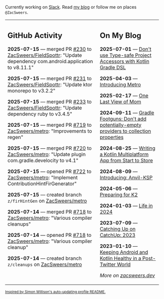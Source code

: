 Currently working on [Slack](https://slack.com/). Read [my blog](https://zacsweers.dev/) or follow me on places `@ZacSweers`.

<table><tr><td valign="top" width="60%">

## GitHub Activity
<!-- githubActivity starts -->
**2025-07-15** — merged PR [#230](https://github.com/ZacSweers/FieldSpottr/pull/230) to [ZacSweers/FieldSpottr](https://github.com/ZacSweers/FieldSpottr): "Update dependency com.android.application to v8.11.1"

**2025-07-15** — merged PR [#231](https://github.com/ZacSweers/FieldSpottr/pull/231) to [ZacSweers/FieldSpottr](https://github.com/ZacSweers/FieldSpottr): "Update ktor monorepo to v3.2.2"

**2025-07-15** — merged PR [#233](https://github.com/ZacSweers/FieldSpottr/pull/233) to [ZacSweers/FieldSpottr](https://github.com/ZacSweers/FieldSpottr): "Update dependency ruby to v3.4.5"

**2025-07-15** — merged PR [#719](https://github.com/ZacSweers/metro/pull/719) to [ZacSweers/metro](https://github.com/ZacSweers/metro): "Improvements to regen"

**2025-07-15** — merged PR [#720](https://github.com/ZacSweers/metro/pull/720) to [ZacSweers/metro](https://github.com/ZacSweers/metro): "Update plugin com.gradle.develocity to v4.1"

**2025-07-15** — opened PR [#722](https://github.com/ZacSweers/metro/pull/722) to [ZacSweers/metro](https://github.com/ZacSweers/metro): "Implement ContributionHintFirGenerator"

**2025-07-15** — created branch `z/firHintGen` on [ZacSweers/metro](https://github.com/ZacSweers/metro)

**2025-07-14** — merged PR [#718](https://github.com/ZacSweers/metro/pull/718) to [ZacSweers/metro](https://github.com/ZacSweers/metro): "Various compiler cleanups"

**2025-07-14** — opened PR [#718](https://github.com/ZacSweers/metro/pull/718) to [ZacSweers/metro](https://github.com/ZacSweers/metro): "Various compiler cleanup"

**2025-07-14** — created branch `z/cleanups` on [ZacSweers/metro](https://github.com/ZacSweers/metro)
<!-- githubActivity ends -->
</td><td valign="top" width="40%">

## On My Blog
<!-- blog starts -->
**2025-07-01** — [Don't use Type-safe Project Accessors with Kotlin Gradle DSL](https://www.zacsweers.dev/dont-use-type-safe-project-accessors-with-kotlin-gradle-dsl/)

**2025-04-03** — [Introducing Metro](https://www.zacsweers.dev/introducing-metro/)

**2025-02-17** — [One Last View of Mom](https://www.zacsweers.dev/one-last-view-of-mom/)

**2024-09-11** — [Gradle Footguns: Don't add potentially-empty providers to collection properties](https://www.zacsweers.dev/gradle-footgun-adding-empty-providers-to-collection-properties/)

**2024-08-25** — [Writing a Kotlin Multiplatform App from Start to Store](https://www.zacsweers.dev/writing-a-kotlin-multiplatform-app-from-start-to-store/)

**2024-08-09** — [Introducing: Anvil-KSP](https://www.zacsweers.dev/introducing-anvil-ksp/)

**2024-05-06** — [Preparing for K2](https://www.zacsweers.dev/preparing-for-k2/)

**2024-01-03** — [Life in 2024](https://www.zacsweers.dev/life-in-2024/)

**2023-07-09** — [Catching Up on CatchUp: 2023](https://www.zacsweers.dev/catching-up-on-catchup-2023/)

**2023-01-10** — [Keeping Android and Kotlin Healthy in a Post-Twitter World](https://www.zacsweers.dev/keeping-android-healthy/)
<!-- blog ends -->
_More on [zacsweers.dev](https://zacsweers.dev/)_
</td></tr></table>

<sub><a href="https://simonwillison.net/2020/Jul/10/self-updating-profile-readme/">Inspired by Simon Willison's auto-updating profile README.</a></sub>